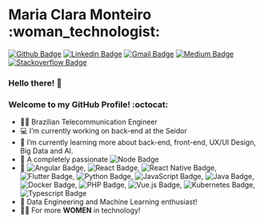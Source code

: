 <h1>Maria Clara Monteiro :woman_technologist:</h1>

[![Github Badge](https://img.shields.io/badge/-Github-000?style=flat-square&logo=Github&logoColor=white&link=https://github.com/mariaclara31)](https://github.com/mariaclara31)
[![Linkedin Badge](https://img.shields.io/badge/-LinkedIn-blue?style=flat-square&logo=Linkedin&logoColor=white&link=https://www.linkedin.com/in/maria-clara-lemos-monteiro/)](https://www.linkedin.com/in/maria-clara-lemos-monteiro/)
[![Gmail Badge](https://img.shields.io/badge/-Gmail-c14438?style=flat-square&logo=Gmail&logoColor=white&link=mailto:claramonteiro.21@gmail.com)](mailto:claramonteiro.21.bec@gmail.com)
[![Medium Badge](https://img.shields.io/badge/-Medium-black?style=flat-square&logo=Medium&logoColor=white&link=https://medium.com/@claramonteiro.21)](https://medium.com/@claramonteiro.21)
[![Stackoverflow Badge](https://img.shields.io/badge/-Stackoverflow-orange?style=flat-square&logo=Stackoverflow&logoColor=black&link=https://pt.stackoverflow.com/users/187802/maria-clara-monteiro)](https://pt.stackoverflow.com/users/187802/maria-clara-monteiro)

 ### Hello there! :raising_hand: 
 ### Welcome to my GitHub Profile! :octocat: 

- :woman_student: Brazilian Telecommunication Engineer
- :computer: I’m currently working on back-end at the Seidor
- 🌱 I’m currently learning more about back-end, front-end, UX/UI Design, Big Data and AI.
- :green_heart: A completely passionate  ![Node Badge](https://img.shields.io/badge/-Node-darkgreen?style=flat-square&logo=Node.js&logoColor=black)
- :heartbeat: ![Angular Badge](https://img.shields.io/badge/-Angular-red?style=flat-square&logo=Angular&logoColor=black), ![React Badge](https://img.shields.io/badge/-React-blue?style=flat-square&logo=React&logoColor=black), ![React Native Badge](https://img.shields.io/badge/-ReactNative-darkturquoise?style=flat-square&logo=React&logoColor=black), ![Flutter Badge](https://img.shields.io/badge/-Flutter-cornflowerblue?style=flat-square&logo=Flutter&logoColor=black), ![Python Badge](https://img.shields.io/badge/-Python-blue?style=flat-square&logo=Python&logoColor=black), ![JavaScript Badge](https://img.shields.io/badge/-Javascript-gold?style=flat-square&logo=Javascript&logoColor=black), ![Java Badge](https://img.shields.io/badge/-Java-red?style=flat-square&logo=Java&logoColor=black), ![Docker Badge](https://img.shields.io/badge/-Docker-blue?style=flat-square&logo=Docker&logoColor=white), ![PHP Badge](https://img.shields.io/badge/-PHP-darkorchid?style=flat-square&logo=PHP&logoColor=black), ![Vue.js Badge](https://img.shields.io/badge/-Vue.js-forestgreen?style=flat-square&logo=Vue.js&logoColor=black), ![Kubernetes Badge](https://img.shields.io/badge/-Kubernetes-deepskyblue?style=flat-square&logo=Kubernetes&logoColor=black), ![Typescript Badge](https://img.shields.io/badge/-Typescript-royalblue?style=flat-square&logo=Typescript&logoColor=white)
- :mechanical_arm: Data Engineering and Machine Learning enthusiast! 
- :woman_technologist: For more <strong>WOMEN</strong> in technology! 


